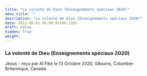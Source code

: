 ```yaml
---
title: "La volonté de Dieu (Enseignements spéciaux 2020)"
menu_title: ""
description: "La volonté de Dieu (Enseignements spéciaux 2020)"
date: 2022-06-01 06:00:01+00:1285
draft: False
hidden: True
weight:
---
```

### La volonté de Dieu (Enseignements spéciaux 2020)

Jésus - reçu par Al Fike le 13 Octobre 2020, Gibsons, Colombie-Britannique, Canada.



